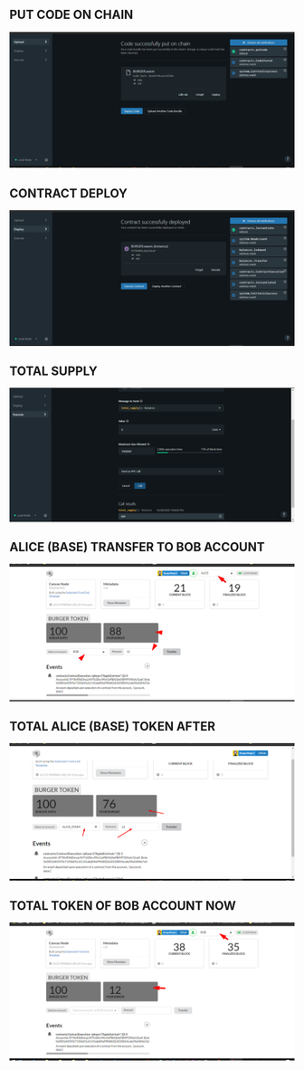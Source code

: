 ## PUT CODE ON CHAIN
<p align="center">
    <a>
        <img src="putting_code_on_chain.png" alt="Awesome-Burgerking"/>
    </a>
</p>

## CONTRACT DEPLOY
<p align="center">
    <a>
        <img src="deploy_code_succes.png" alt="Awesome-Burgerking"/>
    </a>
</p>


 
 
 ## TOTAL SUPPLY
<p align="center">
    <a>
        <img src="total_supply.png" alt="Awesome-Burgerking"/>
    </a>
</p>

## ALICE (BASE) TRANSFER TO BOB ACCOUNT
<p align="center">
    <a>
        <img src="tf_1.png" alt="Awesome-Burgerking"/>
    </a>
</p>


## TOTAL ALICE (BASE) TOKEN AFTER
<p align="center">
    <a>
        <img src="tf_2.png" alt="Awesome-Burgerking"/>
    </a>
</p>

## TOTAL TOKEN OF BOB ACCOUNT NOW
<p align="center">
    <a>
        <img src="Bob_supply_prof.png" alt="Awesome-Burgerking"/>
    </a>
</p>
